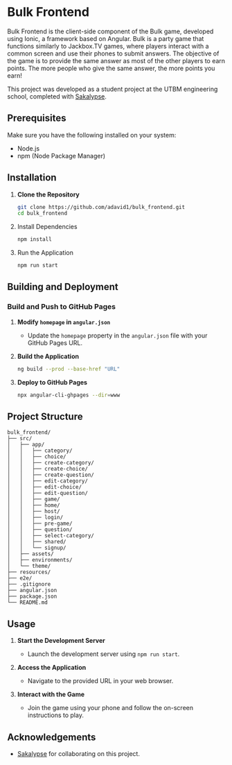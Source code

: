 # Bulk Frontend

Bulk Frontend is the client-side component of the Bulk game, developed using Ionic, a framework based on Angular. Bulk is a party game that functions similarly to Jackbox.TV games, where players interact with a common screen and use their phones to submit answers. The objective of the game is to provide the same answer as most of the other players to earn points. The more people who give the same answer, the more points you earn!

This project was developed as a student project at the UTBM engineering school, completed with [Sakalypse](https://github.com/sakalypse).

## Prerequisites

Make sure you have the following installed on your system:

- Node.js
- npm (Node Package Manager)

## Installation

1. **Clone the Repository**
   ```bash
   git clone https://github.com/adavid1/bulk_frontend.git
   cd bulk_frontend
   ```
2. Install Dependencies
   ```bash
   npm install
   ```
3. Run the Application
   ```bash
   npm run start
   ```
   
## Building and Deployment

### Build and Push to GitHub Pages

1. **Modify `homepage` in `angular.json`**
   - Update the `homepage` property in the `angular.json` file with your GitHub Pages URL.

2. **Build the Application**
   ```bash
   ng build --prod --base-href "URL"
   ```

3. **Deploy to GitHub Pages**
   ```bash
   npx angular-cli-ghpages --dir=www
   ```

## Project Structure

```
bulk_frontend/
├── src/
│   ├── app/
│   │   ├── category/
│   │   ├── choice/
│   │   ├── create-category/
│   │   ├── create-choice/
│   │   ├── create-question/
│   │   ├── edit-category/
│   │   ├── edit-choice/
│   │   ├── edit-question/
│   │   ├── game/
│   │   ├── home/
│   │   ├── host/
│   │   ├── login/
│   │   ├── pre-game/
│   │   ├── question/
│   │   ├── select-category/
│   │   ├── shared/
│   │   └── signup/
│   ├── assets/
│   ├── environments/
│   └── theme/
├── resources/
├── e2e/
├── .gitignore
├── angular.json
├── package.json
└── README.md
```

## Usage

1. **Start the Development Server**
   - Launch the development server using `npm run start`.

2. **Access the Application**
   - Navigate to the provided URL in your web browser.

3. **Interact with the Game**
   - Join the game using your phone and follow the on-screen instructions to play.

## Acknowledgements

- [Sakalypse](https://github.com/sakalypse) for collaborating on this project.
